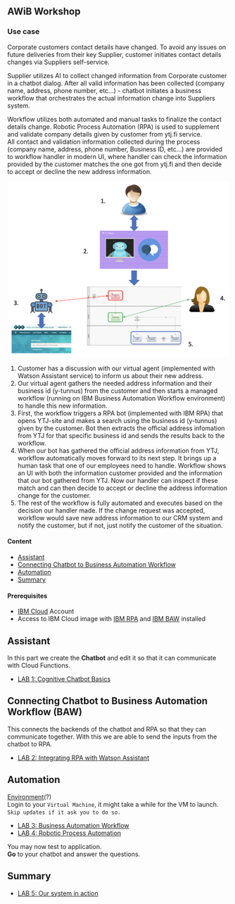 
## AWiB Workshop
### Use case
Corporate customers contact details have changed. To avoid any issues on future deliveries from their key Supplier, customer initiates contact details changes via Suppliers self-service.

Supplier utilizes AI to collect changed information from Corporate customer in a chatbot dialog. After all valid information has been collected (company name, address, phone number, etc...) - chatbot initiates a business workflow that orchestrates the actual information change into Suppliers system.  

Workflow utilizes both automated and manual tasks to finalize the contact details change. Robotic Process Automation (RPA) is used to supplement and validate company details given by customer from ytj.fi service.  
All contact and validation information collected during the process (company name, address, phone number, Business ID, etc...) are provided to workflow handler in modern UI, where handler can check the information provided by the customer matches the one got from ytj.fi and then decide to accept or decline the new address information.

![](./Images/overall.png)

1. Customer has a discussion with our virtual agent (implemented with Watson Assistant service) to inform us about their new address.
2. Our virtual agent gathers the needed address information and their business id (y-tunnus) from the customer and then starts a managed workflow (running on IBM Business Automation Workflow environment) to handle this new information.
3. First, the workflow triggers a RPA bot (implemented with IBM RPA) that opens YTJ-site and makes a search using the business id (y-tunnus) given by the customer. Bot then extracts the official address infomation from YTJ for that specific business id and sends the results back to the workflow.
4. When our bot has gathered the official address information from YTJ, workflow automatically moves forward to its next step. It brings up a human task that one of our employees need to handle. Workflow shows an UI with both the information customer provided and the information that our bot gathered from YTJ. Now our handler can inspect if these match and can then decide to accept or decline the address information change for the customer.
5. The rest of the workflow is fully automated and executes based on the decision our handler made. If the change request was accepted, workflow would save new address information to our CRM system and notify the customer, but if not, just notify the customer of the situation.

#### Content
- [Assistant](#assistant)
- [Connecting Chatbot to Business Automation Workflow](#connecting-chatbot-to-baw)
- [Automation](#automation)
- [Summary](#summary)  

#### Prerequisites
- [IBM Cloud](https://cloud.ibm.com) Account
- Access to IBM Cloud image with [IBM RPA](https://www.ibm.com/automation/software/rpa) and [IBM BAW](https://www.ibm.com/products/business-automation-workflow) installed


## Assistant
In this part we create the **Chatbot** and edit it so that it can communicate with Cloud Functions.
 - [LAB 1: Cognitive Chatbot Basics](./1-Basics)

## Connecting Chatbot to Business Automation Workflow (BAW)
 This connects the backends of the chatbot and RPA so that they can communicate together. With this we are able to send the inputs from the chatbot to RPA. 
  - [LAB 2: Integrating RPA with Watson Assistant](./2-Functions)    
 
## Automation
[Environment](https://bluedemos.com/show/2399)(?)  
Login to your ``Virtual Machine``, it might take a while for the VM to launch.  
``Skip updates if it ask you to do so.``  
- [LAB 3: Business Automation Workflow](./3-Baw)
- [LAB 4: Robotic Process Automation](./4-RPA)
  
You may now test to application.  
**Go** to your chatbot and answer the questions.
  
## Summary
- [LAB 5: Our system in action](./5-Summary)
